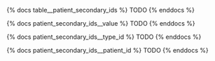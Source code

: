 {% docs table__patient_secondary_ids %}
TODO
{% enddocs %}

{% docs patient_secondary_ids__value %}
TODO
{% enddocs %}

{% docs patient_secondary_ids__type_id %}
TODO
{% enddocs %}

{% docs patient_secondary_ids__patient_id %}
TODO
{% enddocs %}
